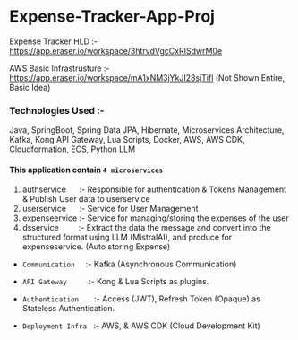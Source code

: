 # Expense-Tracker-App-Proj

Expense Tracker HLD :- https://app.eraser.io/workspace/3htrvdVgcCxRISdwrM0e 

AWS Basic Infrastrusture :- https://app.eraser.io/workspace/mA1xNM3jYkJI28sjTifl  (Not Shown Entire, Basic Idea) 

### Technologies Used :- 
Java, SpringBoot, Spring Data JPA, Hibernate, Microservices Architecture, Kafka, Kong API Gateway, Lua Scripts, Docker, AWS, AWS CDK, Cloudformation, ECS, Python LLM

#### This application contain `4 microservices`
1. authservice &nbsp;&nbsp;&nbsp;&nbsp;  :- Responsible for authentication & Tokens Management & Publish User data to userservice
2. userservice &nbsp;&nbsp;&nbsp;&nbsp;  :- Service for User Management
3. expenseervice :- Service for managing/storing the expenses of the user
4. dsservice&nbsp;&nbsp;&nbsp;&nbsp;&nbsp;&nbsp;&nbsp;&nbsp;     :- Extract the data the message and convert into the structured format using LLM (MistralAI), and produce for expenseservice. (Auto storing Expense)

* `Communication` &nbsp;&nbsp;&nbsp; :- Kafka (Asynchronous Communication)

* `API Gateway`  &nbsp;&nbsp;&nbsp;&nbsp;&nbsp;&nbsp;&nbsp;&nbsp; :- Kong & Lua Scripts as plugins.

* `Authentication` &nbsp;&nbsp;&nbsp;&nbsp;&nbsp;&nbsp;:- Access (JWT), Refresh Token (Opaque) as Stateless Authentication.

* `Deployment Infra` &nbsp;&nbsp;:- AWS, & AWS CDK (Cloud Development Kit)
